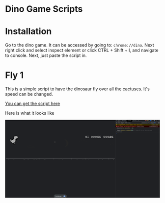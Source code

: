 # Dino Game Scripts

# Installation

Go to the dino game. It can be accessed by going to: ```chrome://dino```. Next right click and select inspect element or click CTRL + Shift + I, and navigate to console.
Next, just paste the script in. 


# Fly 1

This is a simple script to have the dinosaur fly over all the cactuses. It's speed can be changed. 

[You can get the script here](fly/fly.js)

Here is what it looks like

![](img/image_2021-09-23_203024.png)
